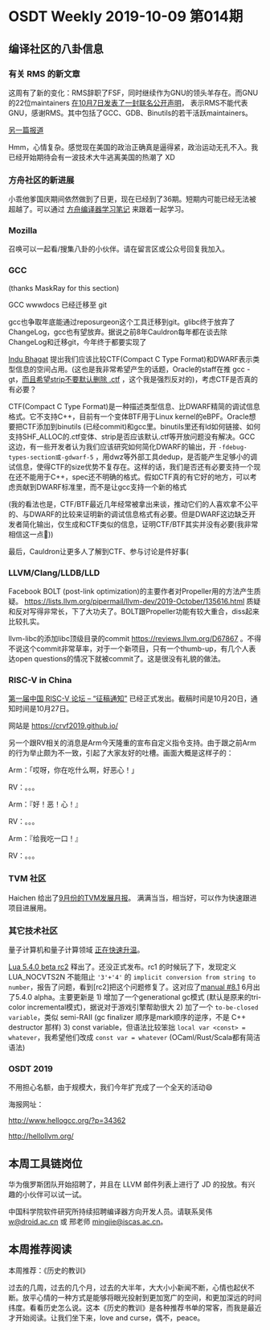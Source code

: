 # OSDT Weekly 2019-10-09 第014期

## 编译社区的八卦信息

### 有关 RMS 的新文章

这周有了新的变化：RMS辞职了FSF，同时继续作为GNU的领头羊存在。而GNU的22位maintainers
[在10月7日发表了一封联名公开声明](http://guix.gnu.org/blog/2019/joint-statement-on-the-gnu-project/?from=timeline&isappinstalled=0)，
表示RMS不能代表GNU，感谢RMS。其中包括了GCC、GDB、Binutils的若干活跃maintainers。

[另一篇报道](https://wptavern.com/gnu-project-maintainers-move-to-oust-richard-stallman-from-leadership)

Hmm，心情复杂。感觉现在美国的政治正确真是逼得紧，政治运动无孔不入。我已经开始期待会有一波技术大牛逃离美国的热潮了 XD

### 方舟社区的新进展

小乖他爹国庆期间依然做到了日更，现在已经到了36期。短期内可能已经无法被超越了。可以通过
[方舟编译器学习笔记](https://zhuanlan.zhihu.com/openarkcompiler)
来跟着一起学习。

### Mozilla

召唤可以一起看/搜集八卦的小伙伴。请在留言区或公众号回复我加入。

### GCC

(thanks MaskRay for this section)

GCC wwwdocs 已经迁移至 git

gcc也争取年底能通过reposurgeon这个工具迁移到git。glibc终于放弃了ChangeLog，gcc也有望放弃。据说之前8年Cauldron每年都在谈去除ChangeLog和迁移git，今年终于都要实现了

[Indu Bhagat](https://gcc.gnu.org/ml/gcc-patches/2019-10/msg00372.html) 提出我们应该比较CTF(Compact C Type Format)和DWARF表示类型信息的空间占用。(这也是我非常希望产生的话题，Oracle的staff在推 gcc -gt，[而且希望strip不要默认删除 .ctf](https://sourceware.org/ml/binutils/2019-10/msg00058.html) ，这个我是强烈反对的)，考虑CTF是否真的有必要？

CTF(Compact C Type Format)是一种描述类型信息、比DWARF精简的调试信息格式。它不支持C++，目前有一个变体BTF用于Linux kernel的eBPF。Oracle想要把CTF添加到binutils (已经commit)和gcc里。binutils里还有ld如何链接、如何支持SHF_ALLOC的.ctf变体、strip是否应该默认.ctf等开放问题没有解决。GCC这边，有一些开发者认为我们应该研究如何简化DWARF的输出，开 `-fdebug-types-section或-gdwarf-5` ，用dwz等外部工具dedup，是否能产生足够小的调试信息，使得CTF的size优势不复存在。这样的话，我们是否还有必要支持一个现在还不能用于C++，spec还不明确的格式。假如CTF真的有它好的地方，可以考虑贡献到DWARF标准里，而不是让gcc支持一个新的格式

(我的看法也是，CTF/BTF最近几年经常被拿出来谈，推动它们的人喜欢拿不公平的、与DWARF的比较来证明新的调试信息格式有必要。但是DWARF这边缺乏开发者简化输出，仅生成和CTF类似的信息，证明CTF/BTF其实并没有必要(我非常相信这一点🤦))

最后，Cauldron让更多人了解到CTF、参与讨论是件好事(

### LLVM/Clang/LLDB/LLD

Facebook BOLT (post-link optimization)的主要作者对Propeller用的方法产生质疑。 https://lists.llvm.org/pipermail/llvm-dev/2019-October/135616.html
质疑和反对写得非常长，下了大功夫了。BOLT跟Propeller功能有较大重合，diss起来比较扎实。

llvm-libc的添加libc顶级目录的commit https://reviews.llvm.org/D67867 。不得不说这个commit非常草率，对于一个新项目，只有一个thumb-up，有几个人表达open questions的情况下就被commit了。这是很没有礼貌的做法。


### RISC-V in China

[第一届中国 RISC-V 论坛 – “征稿通知”](https://riscv.org/2019/09/%E7%AC%AC%E4%B8%80%E5%B1%8A%E4%B8%AD%E5%9B%BD-risc-v-%E8%AE%BA%E5%9D%9B-%E5%BE%81%E7%A8%BF%E9%80%9A%E7%9F%A5/)
已经正式发出。截稿时间是10月20日，通知时间是10月27日。

网站是 https://crvf2019.github.io/

另一个跟RV相关的消息是Arm今天隆重的宣布自定义指令支持。由于跟之前Arm的行为举止颇为不一致，引起了大家友好的吐槽。画面大概是这样子的：

Arm：「哎呀，你在吃什么啊，好恶心！」

RV：。。。

Arm：『好！恶！心！』

RV：。。。

Arm：『给我吃一口！』

RV：。。。



### TVM 社区

Haichen 给出了[9月份的TVM发展月报](https://discuss.tvm.ai/t/tvm-monthly-september-2019/4219)。
满满当当，相当好，可以作为快速跟进项目进展用。

### 其它技术社区

量子计算机和量子计算领域 [正在快速升温](https://www.nature.com/articles/d41586-019-02935-4)。

[Lua 5.4.0 beta rc2](http://www.lua.org/work/) 释出了。还没正式发布。rc1 的时候玩了下，发现定义LUA_NOCVTS2N 不能阻止 `'3'+'4'` 的 `implicit conversion from string to number`，报告了问题，看到[rc2]把这个问题修复了。这对应了[manual #8.1](http://www.lua.org/work/doc/manual.html#8.1) 6月出了5.4.0 alpha。主要更新是 1) 增加了一个generational gc模式 (默认是原来的tri-color incremental模式)，据说对于游戏引擎帮助很大 2) 加了一个 `to-be-closed variable`，类似 semi-RAII (gc finalizer 顺序是mark顺序的逆序，不是 C++ destructor 那样) 3) const variable，但语法比较笨拙 `local var <const> = whatever`，我希望他们改成 `const var = whatever` (OCaml/Rust/Scala都有简洁语法)

### OSDT 2019

不用担心名额，由于规模大，我们今年扩充成了一个全天的活动😄

海报网址：

http://www.hellogcc.org/?p=34362

http://hellollvm.org/

## 本周工具链岗位

华为俄罗斯团队开始招聘了，并且在 LLVM 邮件列表上进行了 JD 的投放。有兴趣的小伙伴可以试一试。

中国科学院软件研究所持续招聘编译器方向开发人员。请联系吴伟 w@droid.ac.cn 或 邢老师 mingjie@iscas.ac.cn。

## 本周推荐阅读

本周推荐：《历史的教训》

过去的几周，过去的几个月，过去的大半年，大大小小新闻不断，心情也起伏不断。放平心情的一种方式是能够将眼光投射到更加宽广的空间，和更加深远的时间纬度。看看历史怎么说。这本《历史的教训》是各种推荐书单的常客，而我是最近才开始阅读。让我们坐下来，love and curse，偶不，peace。
